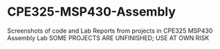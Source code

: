 # CPE325-MSP430-Assembly
Screenshots of code and Lab Reports from projects in CPE325 MSP430 Assembly Lab
SOME PROJECTS ARE UNFINISHED; USE AT OWN RISK
